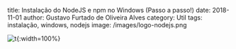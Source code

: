 ﻿title: Instalação do NodeJS e npm no Windows (Passo a passo!)
date: 2018-11-01
author: Gustavo Furtado de Oliveira Alves
category: Util
tags: instalação, windows, nodejs
image: /images/logo-nodejs.png



![t](/images/){:width=100%}
